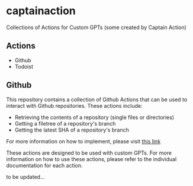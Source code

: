 # captainaction
Collections of Actions for Custom GPTs (some created by Captain Action)

## Actions

- Github
- Todoist


## Github
This repository contains a collection of Github Actions that can be used to interact with Github repositories. These actions include:

- Retrieving the contents of a repository (single files or directories)
- Getting a filetree of a repository's branch
- Getting the latest SHA of a repository's branch

For more information on how to implement, please visit [this link](https://huurmatcher.nl/tech-blog/integrating-github-repositories-with-custom-gpts)


These actions are designed to be used with custom GPTs. For more information on how to use these actions, please refer to the individual documentation for each action.


to be updated...
